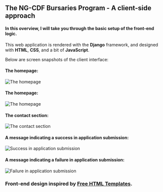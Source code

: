 ## The NG-CDF Bursaries Program  -  A client-side approach

#### In this overview, I will take you through the basic setup of the front-end logic.

This web application is rendered with the __Django__ framework, and designed with __HTML__, __CSS__, and a bit of __JavaScript__.

Below are screen snapshots of the client interface:

#### The homepage:
![The homepage]()


#### The homepage:
![The homepage]()


#### The contact section:
![The contact section]()


#### A message indicating a success in application submission:
![Success in application submission]()


#### A message indicating a failure in application submission:
![Failure in application submission]()


### Front-end design inspired by [Free HTML Templates](https://html.design/).